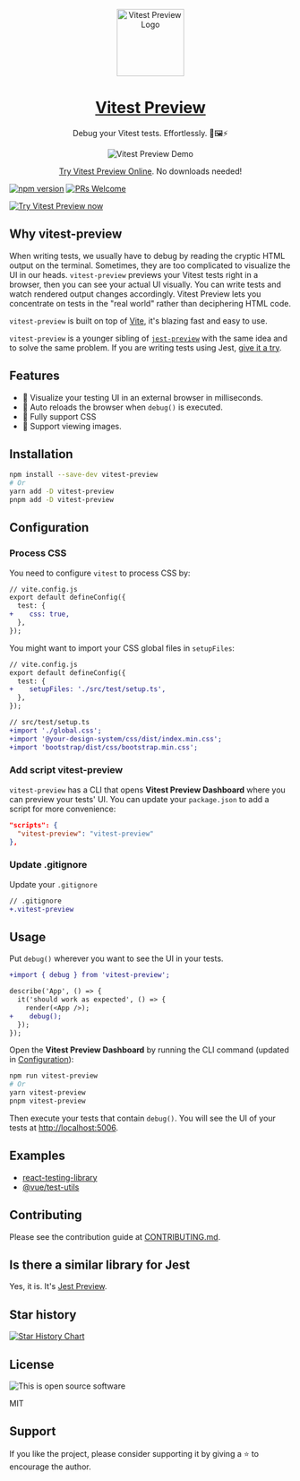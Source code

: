 <p align="center">
 <img align="center" alt="Vitest Preview Logo" src="https://user-images.githubusercontent.com/8603085/197406675-dbe5b555-3a71-4c6d-9547-776c18052881.svg" width="120"/>
</p>

<h1 align="center">
<a href="https://www.vitest-preview.com" target="_blank" >Vitest Preview</a>
</h1>

<p align="center">
Debug your Vitest tests. Effortlessly. 🧪🖼⚡️
</p>

<p align="center">
  <img align="center" src="https://user-images.githubusercontent.com/8603085/197373376-f6a3fe33-487b-4c35-8085-8e7e6357ce40.gif" alt="Vitest Preview Demo" />
</p>

<p align="center">
  <a href="https://stackblitz.com/edit/vitest-preview?file=src%2FApp.test.tsx,README.md" title="Try Vitest Preview Now" target="_blank">Try Vitest Preview Online</a>. No downloads needed!
</p>

[![npm version](https://img.shields.io/npm/v/vitest-preview)](https://www.npmjs.com/package/vitest-preview)
[![PRs Welcome](https://img.shields.io/badge/PRs-welcome-green.svg)](./CONTRIBUTING.md)

[![Try Vitest Preview now](https://developer.stackblitz.com/img/open_in_stackblitz.svg)](https://stackblitz.com/edit/vitest-preview?file=src%2FApp.test.tsx,README.md)

## Why **vitest-preview**

When writing tests, we usually have to debug by reading the cryptic HTML output on the terminal. Sometimes, they are too complicated to visualize the UI in our heads. `vitest-preview` previews your Vitest tests right in a browser, then you can see your actual UI visually. You can write tests and watch rendered output changes accordingly. Vitest Preview lets you concentrate on tests in the "real world" rather than deciphering HTML code.

`vitest-preview` is built on top of [Vite](https://vitejs.dev), it's blazing fast and easy to use.

`vitest-preview` is a younger sibling of [`jest-preview`](https://github.com/nvh95/jest-preview) with the same idea and to solve the same problem. If you are writing tests using Jest, [give it a try](https://stackblitz.com/edit/jest-preview?file=src%2FApp.test.tsx,README.md).

## Features

- 👀 Visualize your testing UI in an external browser in milliseconds.
- 🔄 Auto reloads the browser when `debug()` is executed.
- 💅 Fully support CSS
- 🌄 Support viewing images.

## Installation

```bash
npm install --save-dev vitest-preview
# Or
yarn add -D vitest-preview
pnpm add -D vitest-preview
```

## Configuration

### Process CSS

You need to configure `vitest` to process CSS by:

```diff
// vite.config.js
export default defineConfig({
  test: {
+    css: true,
  },
});

```

You might want to import your CSS global files in `setupFiles`:

```diff
// vite.config.js
export default defineConfig({
  test: {
+    setupFiles: './src/test/setup.ts',
  },
});

```

```diff
// src/test/setup.ts
+import './global.css';
+import '@your-design-system/css/dist/index.min.css';
+import 'bootstrap/dist/css/bootstrap.min.css';

```

### Add script vitest-preview

`vitest-preview` has a CLI that opens **Vitest Preview Dashboard** where you can preview your tests' UI. You can update your `package.json` to add a script for more convenience:

```json
"scripts": {
  "vitest-preview": "vitest-preview"
},
```

### Update .gitignore

Update your `.gitignore`

```diff
// .gitignore
+.vitest-preview
```

## Usage

Put `debug()` wherever you want to see the UI in your tests.

```diff
+import { debug } from 'vitest-preview';

describe('App', () => {
  it('should work as expected', () => {
    render(<App />);
+    debug();
  });
});
```

Open the **Vitest Preview Dashboard** by running the CLI command (updated in [Configuration](#configuration)):

```bash
npm run vitest-preview
# Or
yarn vitest-preview
pnpm vitest-preview
```

Then execute your tests that contain `debug()`. You will see the UI of your tests at [http://localhost:5006](http://localhost:5006).

## Examples

- [react-testing-library](https://github.com/nvh95/vitest-preview/tree/main/examples/react-testing-library)
- [@vue/test-utils](https://github.com/nvh95/vitest-preview/tree/main/examples/vue-test-utils)

## Contributing

Please see the contribution guide at [CONTRIBUTING.md](./CONTRIBUTING.md).

## Is there a similar library for Jest

Yes, it is. It's [Jest Preview](https://github.com/nvh95/jest-preview).

## Star history

[![Star History Chart](https://api.star-history.com/svg?repos=nvh95/vitest-preview&type=Date)](https://star-history.com/#nvh95/vitest-preview&Date)

## License

![This is open source software](https://user-images.githubusercontent.com/8603085/161439058-98faea42-c6e6-46f4-9ce6-218fad5f3b9a.gif)

MIT

## Support

If you like the project, please consider supporting it by giving a ⭐️ to encourage the author.

<!-- TODO: Write a GitHub Actions to sync with root readme -->
